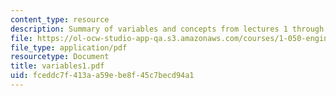 ```yaml
---
content_type: resource
description: Summary of variables and concepts from lectures 1 through 15.
file: https://ol-ocw-studio-app-qa.s3.amazonaws.com/courses/1-050-engineering-mechanics-i-fall-2007/fceddc7f413aa59ebe8f45c7becd94a1_variables1.pdf
file_type: application/pdf
resourcetype: Document
title: variables1.pdf
uid: fceddc7f-413a-a59e-be8f-45c7becd94a1
---
```

